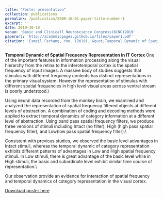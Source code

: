 ```yaml
---
title: "Poster presentation"
collection: publications
permalink: /publication/2009-10-01-paper-title-number-1
excerpt: ''
date: 2019-10-18
venue: 'Basic and Clinicall Neuroscience Congress(BCNC)2019'
paperurl: 'http://academicpages.github.io/files/paper1.pdf'
citation: 'Esmail Farhang, You. (2019). &quot;Temporal Dynamic of Spatial Frequency Representation in IT Cortex.&quot; <i>BCNC-2019</i>. 1(1).'
---
```


**Temporal Dynamic of Spatial Frequency Representation in IT Cortex**
One of the important features in information processing along the visual hierarchy from the retina to the inferotemporal cortex is the spatial frequency of input images. A massive body of studies suggests that stimulus with different frequency contents has distinct representations in the primary visual system. However the representation of stimulus with different spatial frequencies
in high level visual areas across ventral stream is poorly understood.\ 

Using neural data recorded from the monkey brain, we examined and analyzed the representation of spatial frequency filtered objects at different levels of abstraction. A combination of coding and decoding methods were applied to extract temporal dynamics of category information at a different level of abstraction. Using band pass spatial frequency filters, we produce three
versions of stimuli including Intact (no filter), High (high pass spatial frequency filter), and Low(low pass spatial frequency filter).\

Consistent with previous studies, we observed the basic level advantages in Intact stimuli, whereas the temporal dynamic of category representation exhibits different patterns of advantages in Low and High spatial frequency stimuli. In Low stimuli, there is great advantage of the basic level while in High stimuli, the basic and subordinate level exhibit similar time
course of representation.\

Our observation provide an evidence for interaction of spatial frequency and temporal dynamics of category representation in the visual cortex.

[Download poster here](http://academicpages.github.io/files/BCNC.pdf)

